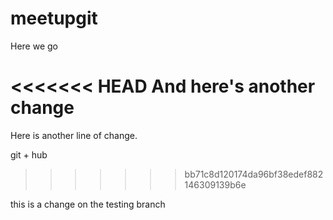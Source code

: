 meetupgit
=========
Here we go

<<<<<<< HEAD
And here's another change
=======
Here is another line of change. 

git + hub
>>>>>>> bb71c8d120174da96bf38edef882146309139b6e

this is a change on the testing branch